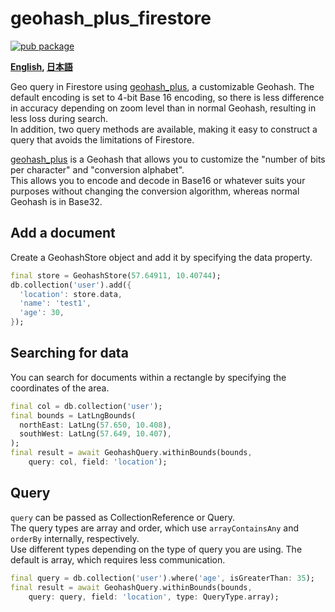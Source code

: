 # geohash_plus_firestore

[![pub package](https://img.shields.io/pub/v/geohash_plus_firestore.svg)](https://pub.dartlang.org/packages/geohash_plus_firestore)


**[English](https://github.com/zuvola/geohash_plus_firestore/blob/master/README.md), [日本語](https://github.com/zuvola/geohash_plus_firestore/blob/master/README_jp.md)**

Geo query in Firestore using [geohash_plus](https://pub.dev/packages/geohash_plus), a customizable Geohash.
The default encoding is set to 4-bit Base 16 encoding, so there is less difference in accuracy depending on zoom level than in normal Geohash, resulting in less loss during search.  
In addition, two query methods are available, making it easy to construct a query that avoids the limitations of Firestore.  

[geohash_plus](https://pub.dev/packages/geohash_plus) is a Geohash that allows you to customize the "number of bits per character" and "conversion alphabet".  
This allows you to encode and decode in Base16 or whatever suits your purposes without changing the conversion algorithm, whereas normal Geohash is in Base32.  


## Add a document

Create a GeohashStore object and add it by specifying the data property.

```dart
final store = GeohashStore(57.64911, 10.40744);
db.collection('user').add({
  'location': store.data,
  'name': 'test1',
  'age': 30,
});
```


## Searching for data

You can search for documents within a rectangle by specifying the coordinates of the area.

```dart
final col = db.collection('user');
final bounds = LatLngBounds(
  northEast: LatLng(57.650, 10.408),
  southWest: LatLng(57.649, 10.407),
);
final result = await GeohashQuery.withinBounds(bounds,
    query: col, field: 'location');
```


## Query

`query` can be passed as CollectionReference or Query.  
The query types are array and order, which use `arrayContainsAny` and `orderBy` internally, respectively.  
Use different types depending on the type of query you are using.
The default is array, which requires less communication.  

```dart
final query = db.collection('user').where('age', isGreaterThan: 35);
final result = await GeohashQuery.withinBounds(bounds,
    query: query, field: 'location', type: QueryType.array);
```

